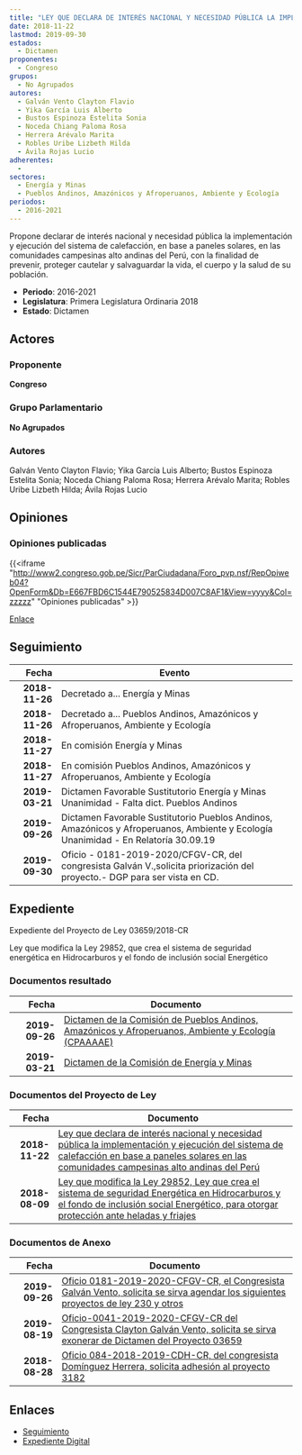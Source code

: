 ```yaml
---
title: "LEY QUE DECLARA DE INTERÉS NACIONAL Y NECESIDAD PÚBLICA LA IMPLEMENTACIÓN Y EJECUCIÓN DEL SISTEMA DE CALEFACCIÓN EN BASE A PANELES SOLARES EN LAS COMUNIDADES CAMPESINAS ALTO ANDINAS DEL PERÚ"
date: 2018-11-22
lastmod: 2019-09-30
estados: 
  - Dictamen
proponentes: 
  - Congreso
grupos: 
  - No Agrupados
autores: 
  - Galván Vento Clayton Flavio
  - Yika García Luis Alberto
  - Bustos Espinoza Estelita Sonia
  - Noceda Chiang Paloma Rosa
  - Herrera Arévalo Marita
  - Robles Uribe Lizbeth Hilda
  - Ávila Rojas Lucio
adherentes: 
  - 
sectores: 
  - Energía y Minas
  - Pueblos Andinos, Amazónicos y Afroperuanos, Ambiente y Ecología
periodos: 
  - 2016-2021
---
```


Propone declarar de interés nacional y necesidad pública la implementación y ejecución del sistema de calefacción, en base a paneles solares, en las comunidades campesinas alto andinas del Perú, con la finalidad de prevenir, proteger cautelar y salvaguardar la vida, el cuerpo y la salud de su población.

- **Periodo**: 2016-2021
- **Legislatura**: Primera Legislatura Ordinaria 2018
- **Estado**: Dictamen

## Actores

### Proponente

**Congreso**

### Grupo Parlamentario

**No Agrupados**

### Autores

Galván Vento Clayton Flavio; Yika García Luis Alberto; Bustos Espinoza Estelita Sonia; Noceda Chiang Paloma Rosa; Herrera Arévalo Marita; Robles Uribe Lizbeth Hilda; Ávila Rojas Lucio


## Opiniones

### Opiniones publicadas

{{<iframe "http://www2.congreso.gob.pe/Sicr/ParCiudadana/Foro_pvp.nsf/RepOpiweb04?OpenForm&Db=E667FBD6C1544E790525834D007C8AF1&View=yyyy&Col=zzzzz" "Opiniones publicadas" >}}

[Enlace](http://www2.congreso.gob.pe/Sicr/ParCiudadana/Foro_pvp.nsf/RepOpiweb04?OpenForm&Db=E667FBD6C1544E790525834D007C8AF1&View=yyyy&Col=zzzzz)

## Seguimiento

| Fecha | Evento |
|------:|--------|
| **2018-11-26** | Decretado a... Energía y Minas|
| **2018-11-26** | Decretado a... Pueblos Andinos, Amazónicos y Afroperuanos, Ambiente y Ecología|
| **2018-11-27** | En comisión Energía y Minas|
| **2018-11-27** | En comisión Pueblos Andinos, Amazónicos y Afroperuanos, Ambiente y Ecología|
| **2019-03-21** | Dictamen Favorable Sustitutorio Energía y Minas Unanimidad - Falta dict. Pueblos Andinos|
| **2019-09-26** | Dictamen Favorable Sustitutorio Pueblos Andinos, Amazónicos y Afroperuanos, Ambiente y Ecología Unanimidad - En Relatoría 30.09.19|
| **2019-09-30** | Oficio - 0181-2019-2020/CFGV-CR, del congresista Galván V.,solicita priorización del proyecto.- DGP para ser vista en CD.|


## Expediente

Expediente del Proyecto de Ley 03659/2018-CR

Ley que modifica la Ley 29852, que crea el sistema de seguridad energética en Hidrocarburos y el fondo de inclusión social Energético


### Documentos resultado

| Fecha | Documento |
|------:|--------|
| **2019-09-26** | [Dictamen de la Comisión de Pueblos Andinos, Amazónicos y Afroperuanos, Ambiente y Ecología (CPAAAAE)](http://www.leyes.congreso.gob.pe/Documentos/2016_2021/Dictamenes/Proyectos_de_Ley/03659DC19MAY20190926.pdf) |
| **2019-03-21** | [Dictamen de la Comisión de Energía y Minas](http://www.leyes.congreso.gob.pe/Documentos/2016_2021/Dictamenes/Proyectos_de_Ley/03182DC11MAY20190321.pdf) |

### Documentos del Proyecto de Ley

| Fecha | Documento |
|------:|--------|
| **2018-11-22** | [Ley que declara de interés nacional y necesidad pública la implementación y ejecución del sistema de calefacción en base a paneles solares en las comunidades campesinas alto andinas del Perú](http://www.leyes.congreso.gob.pe/Documentos/2016_2021/Proyectos_de_Ley_y_de_Resoluciones_Legislativas/PL0365920181122..PDF) |
| **2018-08-09** | [Ley que modifica la Ley 29852, Ley que crea el sistema de seguridad Energética en Hidrocarburos y el fondo de inclusión social Energético, para otorgar protección ante heladas y friajes](http://www.leyes.congreso.gob.pe/Documentos/2016_2021/Proyectos_de_Ley_y_de_Resoluciones_Legislativas/PL0318220180809..pdf) |

### Documentos de Anexo

| Fecha | Documento |
|------:|--------|
| **2019-09-26** | [Oficio 0181-2019-2020-CFGV-CR, el Congresista Galván Vento, solicita se sirva agendar los siguientes proyectos de ley 230 y otros](http://www.leyes.congreso.gob.pe/Documentos/2016_2021/Oficios/Congresistas/OFICIO-0181-2019-2020-CFGV-CR.pdf) |
| **2019-08-19** | [Oficio-0041-2019-2020-CFGV-CR del Congresista Clayton Galván Vento, solicita se sirva exonerar de Dictamen del Proyecto 03659](http://www.leyes.congreso.gob.pe/Documentos/2016_2021/Oficios/Congresistas/OFICIO-0041-2019-2020-CFGV-CR.pdf) |
| **2018-08-28** | [Oficio 084-2018-2019-CDH-CR, del congresista Domínguez Herrera, solicita adhesión al proyecto 3182](http://www.leyes.congreso.gob.pe/Documentos/2016_2021/Adhesiones/Proyectos_de_Ley/OFICIO-084-2018-2019-CDH-CR.pdf) |

## Enlaces 

- [Seguimiento](http://www2.congreso.gob.pehttp://www2.congreso.gob.pe/Sicr/TraDocEstProc/CLProLey2016.nsf/f7fff46988ca05b1052578e100829cc7/752f2f5f39b5c97c0525834d007c9bee?OpenDocument)
- [Expediente Digital](http://www2.congreso.gob.pehttp://www2.congreso.gob.pe/Sicr/TraDocEstProc/CLProLey2016.nsf/f7fff46988ca05b1052578e100829cc7/752f2f5f39b5c97c0525834d007c9bee?OpenDocument&Click=05257FB7005EB655.eb71d0cf91d8294e05256cdf006b5706/$Body/0.1C6C)
